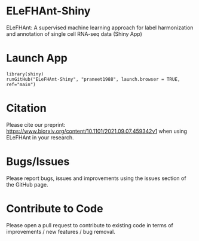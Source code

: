 # ELeFHAnt-Shiny
ELeFHAnt: A supervised machine learning approach for label harmonization and annotation of single cell RNA-seq data (Shiny App)

# Launch App
```
library(shiny)
runGitHub("ELeFHAnt-Shiny", "praneet1988", launch.browser = TRUE, ref="main")

```
# Citation
Please cite our preprint: https://www.biorxiv.org/content/10.1101/2021.09.07.459342v1 when using ELeFHAnt in your research.

# Bugs/Issues
Please report bugs, issues and improvements using the issues section of the GitHub page.

# Contribute to Code
Please open a pull request to contribute to existing code in terms of improvements / new features / bug removal.
